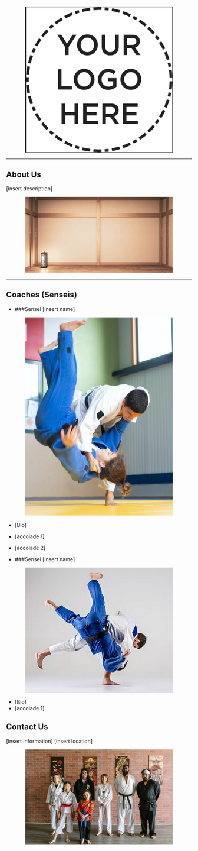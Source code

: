 <p align="center">
<img width="400" src="./Assets/logo.png">
</p>

---
## About Us
[insert description]

<p align="center">
<img width="400" src="./Assets/dojo.png">
</p>


--- 
## Coaches (Senseis)

* ###Sensei [insert name]

<p align="center">
<img width="400" src="./Assets/sensei1.png">
</p>

  * [Bio]
  * [accolade 1]
  * [accolade 2]
  
* ###Sensei [insert name]

<p align="center">
<img width="400" src="./Assets/sensei2.png">
</p>

  * [Bio]
  * [accolade 1]

## Contact Us
[insert information]
[insert location]

<p align="center">
<img width="400" src="./Assets/team.png">
</p>
